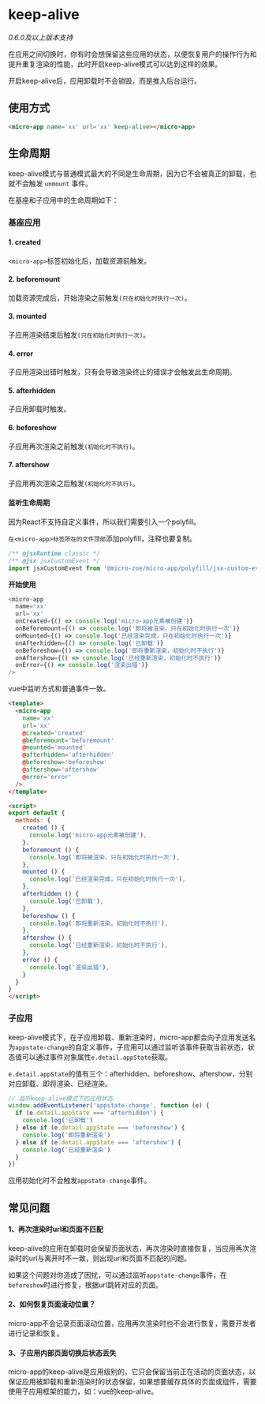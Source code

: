 # keep-alive

*0.6.0及以上版本支持*

在应用之间切换时，你有时会想保留这些应用的状态，以便恢复用户的操作行为和提升重复渲染的性能，此时开启keep-alive模式可以达到这样的效果。

开启keep-alive后，应用卸载时不会销毁，而是推入后台运行。

## 使用方式
```html
<micro-app name='xx' url='xx' keep-alive></micro-app>
```

## 生命周期
keep-alive模式与普通模式最大的不同是生命周期，因为它不会被真正的卸载，也就不会触发 `unmount` 事件。

在基座和子应用中的生命周期如下：

### 基座应用

#### 1. created
`<micro-app>`标签初始化后，加载资源前触发。

#### 2. beforemount
加载资源完成后，开始渲染之前触发`(只在初始化时执行一次)`。

#### 3. mounted
子应用渲染结束后触发`(只在初始化时执行一次)`。

#### 4. error
子应用渲染出错时触发，只有会导致渲染终止的错误才会触发此生命周期。

#### 5. afterhidden
子应用卸载时触发。

#### 6. beforeshow
子应用再次渲染之前触发`(初始化时不执行)`。

#### 7. aftershow
子应用再次渲染之后触发`(初始化时不执行)`。


#### 监听生命周期

<Tabs>
  <TabPanel title='React'>
  
因为React不支持自定义事件，所以我们需要引入一个polyfill。

`在<micro-app>标签所在的文件顶部`添加polyfill，注释也要复制。
```js
/** @jsxRuntime classic */
/** @jsx jsxCustomEvent */
import jsxCustomEvent from '@micro-zoe/micro-app/polyfill/jsx-custom-event'
```

**开始使用**
```js
<micro-app
  name='xx'
  url='xx'
  onCreated={() => console.log('micro-app元素被创建')}
  onBeforemount={() => console.log('即将被渲染，只在初始化时执行一次')}
  onMounted={() => console.log('已经渲染完成，只在初始化时执行一次')}
  onAfterhidden={() => console.log('已卸载')}
  onBeforeshow={() => console.log('即将重新渲染，初始化时不执行')}
  onAftershow={() => console.log('已经重新渲染，初始化时不执行')}
  onError={() => console.log('渲染出错')}
/>
```

  </TabPanel>
  <TabPanel title='Vue'>
  
vue中监听方式和普通事件一致。
```html
<template>
  <micro-app
    name='xx'
    url='xx'
    @created='created'
    @beforemount='beforemount'
    @mounted='mounted'
    @afterhidden='afterhidden'
    @beforeshow='beforeshow'
    @aftershow='aftershow'
    @error='error'
  />
</template>

<script>
export default {
  methods: {
    created () {
      console.log('micro-app元素被创建'),
    },
    beforemount () {
      console.log('即将被渲染，只在初始化时执行一次'),
    },
    mounted () {
      console.log('已经渲染完成，只在初始化时执行一次'),
    },
    afterhidden () {
      console.log('已卸载'),
    },
    beforeshow () {
      console.log('即将重新渲染，初始化时不执行'),
    },
    aftershow () {
      console.log('已经重新渲染，初始化时不执行'),
    },
    error () {
      console.log('渲染出错'),
    }
  }
}
</script>
```

  </TabPanel>
</Tabs>

### 子应用
keep-alive模式下，在子应用卸载、重新渲染时，micro-app都会向子应用发送名为`appstate-change`的自定义事件，子应用可以通过监听该事件获取当前状态，状态值可以通过事件对象属性`e.detail.appState`获取。

`e.detail.appState`的值有三个：afterhidden、beforeshow、aftershow，分别对应卸载、即将渲染、已经渲染。

```js
// 监听keep-alive模式下的应用状态
window.addEventListener('appstate-change', function (e) {
  if (e.detail.appState === 'afterhidden') {
    console.log('已卸载')
  } else if (e.detail.appState === 'beforeshow') {
    console.log('即将重新渲染')
  } else if (e.detail.appState === 'aftershow') {
    console.log('已经重新渲染')
  }
})
```

应用初始化时不会触发`appstate-change`事件。


## 常见问题
#### 1、再次渲染时url和页面不匹配
keep-alive的应用在卸载时会保留页面状态，再次渲染时直接恢复，当应用再次渲染时的url与离开时不一致，则出现url和页面不匹配的问题。

如果这个问题对你造成了困扰，可以通过监听`appstate-change`事件，在`beforeshow`时进行修复，根据url跳转对应的页面。

#### 2、如何恢复页面滚动位置？
micro-app不会记录页面滚动位置，应用再次渲染时也不会进行恢复，需要开发者进行记录和恢复。

#### 3、子应用内部页面切换后状态丢失
micro-app的keep-alive是应用级别的，它只会保留当前正在活动的页面状态，以保证应用被卸载和重新渲染时的状态保留，如果想要缓存具体的页面或组件，需要使用子应用框架的能力，如：vue的keep-alive。
